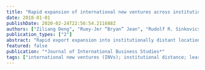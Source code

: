 ```yaml
---
title: "Rapid expansion of international new ventures across institutional distance"
date: 2018-01-01
publishDate: 2020-02-24T22:56:54.211688Z
authors: ["Ziliang Deng", "Ruey-Jer “Bryan” Jean", "Rudolf R. Sinkovics"]
publication_types: ["2"]
abstract: "Rapid export expansion into institutionally distant locations has become more possible in the era of digital economy. Will such rapid expansion bring desirable outcome to firms? In a context of international new ventures (INVs) from emerging markets, we reconceptualize export expansion speed as the pace of exporting across institutional distance over a certain period of time. We then examine the relationship between rapid export expansion across institutional distance and overall firm performance. We incorporate directionality into export expansion and hypothesize the relationship to be positive when INVs export upwardly to more open countries, yet the relationship to be negative when INVs export downwardly to less open countries. We also hypothesize that the degree of market liberalization in subnational regions of origin of the INVs moderates the above speed–performance relationships. Instrumental variable models based on data of Chinese indigenous INVs during 2000–2009 support these hypotheses. This study both zooms in and zooms out the analytical lens along the location-related institutional axis, examines the joint effect of institutions involved in supranational directions and subnational origins on firm performance, and advances institutional theory."
featured: false
publication: "*Journal of International Business Studies*"
tags: ["international new ventures (INVs); institutional distance; learning advantages of newness; diseconomies of time compression; emerging markets; instrumental variable models"]
---
```


